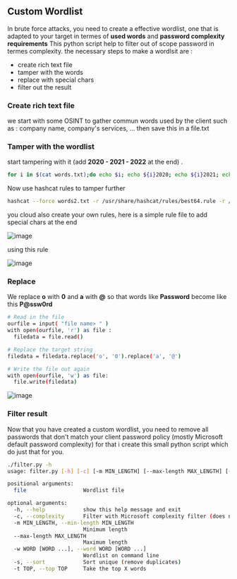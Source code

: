 
## Custom Wordlist
In brute force attacks, you need to create a effective wordlist, one that is adapted to your target in termes of **used words** and **password complexity requirements**
This python script help to filter out of scope password in termes complexity.
the necessary steps to make a wordlsit are :
- create rich text file 
- tamper with the words
- replace with special chars
- filter out the result
### Create rich text file
we start with some OSINT to gather commun words used by the client such as : company name, company's services, ... then save this in a file.txt 
### Tamper with the wordlist  
start tampering with it (add **2020 - 2021 - 2022** at the end) . 
```bash 
for i in $(cat words.txt);do echo $i; echo ${i}2020; echo ${i}2021; echo ${i}2022;done > words2.txt 
```
Now use hashcat rules to tamper further 
```bash
hashcat --force words2.txt -r /usr/share/hashcat/rules/best64.rule -r /usr/share/hashcat/rules/toggles5.rule --stdout > wordlistfinal.txt 
```
you cloud also create your own rules, here is a simple rule file to add special chars at the end 

![image](https://user-images.githubusercontent.com/95150458/150603010-bd32f461-0be3-41f7-99a9-5f719d510586.png)

using this rule 

![image](https://user-images.githubusercontent.com/95150458/150603051-68f7412c-2895-43cd-82e1-b698b62f65c7.png)
### Replace
We replace **o** with **0** and **a** with **@**
so that words like **Password** become like this **P@ssw0rd**
```bash
# Read in the file
ourfile = input( "file name> " )
with open(ourfile, 'r') as file :
  filedata = file.read()

# Replace the target string
filedata = filedata.replace('o', '0').replace('a', '@')

# Write the file out again
with open(ourfile, 'w') as file:
  file.write(filedata)
```

![image](https://user-images.githubusercontent.com/95150458/150602669-d5398e30-0def-49b1-949a-76d07b56bd50.png)

### Filter result 
Now that you have created a custom wordlist, you need to remove all passwords that don't match your client password policy (mostly Microsoft default password complexity) for that i create this small python script which do just that for you. 
```bash
./filter.py -h           
usage: filter.py [-h] [-c] [-m MIN_LENGTH] [--max-length MAX_LENGTH] [-w WORD [WORD ...]] [-s] [-t TOP] file [file ...]

positional arguments:
  file                  Wordlist file

optional arguments:
  -h, --help            show this help message and exit
  -c, --complexity      Filter with Microsoft complexity filter (does not affect minimum length)
  -m MIN_LENGTH, --min-length MIN_LENGTH
                        Minimum length
  --max-length MAX_LENGTH
                        Maximum length
  -w WORD [WORD ...], --word WORD [WORD ...]
                        Wordlist on command line
  -s, --sort            Sort unique (remove duplicates)
  -t TOP, --top TOP     Take the top X words
```
